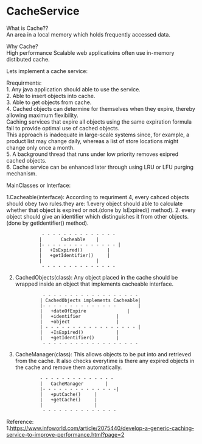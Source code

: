 # CacheService
What is Cache??\
   An area in a local memory which holds frequently accessed data.
   
Why Cache?\
    High performance Scalable web applicatioins often use in-memory distibuted cache.

Lets implement a cache service:
  
  Rrequirments:\
	1. Any java application should able to use the service.\
	2. Able to insert objects into cache.\
	3. Able to get objects from cache.\
	4. Cached objects can determine for themselves when they expire, thereby allowing maximum flexibility. \
	  Caching services that expire all objects using the same expiration formula fail to provide optimal use of cached objects. \
	  This approach is inadequate in large-scale systems since, for example, a product list may change daily, whereas a list of store locations might change only once a month.\
	5. A background thread that runs under low priority removes exipred cached objects.\
	6. Cache service can be enhanced later through using LRU or LFU purging mechanism.
	
	
MainClasses or Interface:

1.Cacheable(interface):	According to requriment 4, every cahced objects should obey two rules.they are:
                                         1.every object should able to calculate whether that object is expired or not.(done by IsExpired() method).
			                             2. every object should give an identifier which distinguishes it from other objects.(done by getIdentifier() method).
				
    			 - - - - - - - - - - - - - - 				
				|		Cacheable    |
				|- - - - - - - - - - - - - - |
				|	+IsExpired()	     |
				|	+getIdentifier()     |
				|		             |
				 - - - - - - - - - - - - - - 
				 
2. CachedObjects(class): Any object placed in the cache should be wrapped inside an object that implements cacheable interface.
        
				
    			 - - - - - - - - - - - - - - - - - - 				
				| CachedObjects implements Cacheable|
				|- - - - - - - - - - - - - -        |
				|	+dateOfExpire	            |
				|	+identifier	            |
				|	+object		            |
				| - - - - - - - - - - - - - - - - - |
				|	+IsExpired()		    |
				|	+getIdentifier()	    |
				 - - - - - - - - - - - - - - - - - - 
3. CacheManager(class): This allows objects to be put into and retrieved from the cache. It also checks everytime is there any expired objects in the cache and remove them automatically.

     			- - - - - - - - - - - - - - 				
				|	CacheManager        |
				|- - - - - - - - - - - - - -|
				|	+putCache()	    |
				|	+getCache()	    |
				|		            |
				 - - - - - - - - - - - - - -          
				 
Reference:\
1.https://www.infoworld.com/article/2075440/develop-a-generic-caching-service-to-improve-performance.html?page=2
